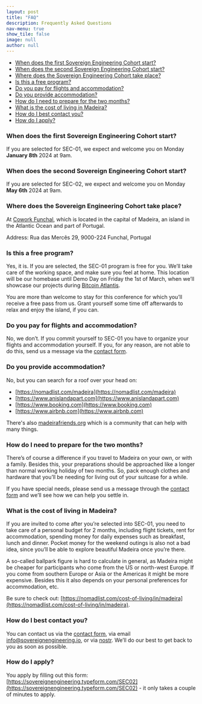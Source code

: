 ```yaml
---
layout: post
title: "FAQ"
description: Frequently Asked Questions
nav-menu: true
show_tile: false
image: null
author: null
---
```


- [When does the first Sovereign Engineering Cohort start?](#when-does-the-first-sovereign-engineering-cohort-start)
- [When does the second Sovereign Engineering Cohort start?](#when-does-the-second-sovereign-engineering-cohort-start)
- [Where does the Sovereign Engineering Cohort take place?](#where-does-the-sovereign-engineering-cohort-take-place)
- [Is this a free program?](#is-this-a-free-program)
- [Do you pay for flights and accommodation?](#do-you-pay-for-flights-and-accommodation)
- [Do you provide accommodation?](#do-you-provide-accommodation)
- [How do I need to prepare for the two months?](#how-do-i-need-to-prepare-for-the-two-months)
- [What is the cost of living in Madeira?](#what-is-the-cost-of-living-in-madeira)
- [How do I best contact you?](#how-do-i-best-contact-you)
- [How do I apply?](#how-do-i-apply)

### When does the first Sovereign Engineering Cohort start?

If you are selected for SEC-01, we expect and welcome you on Monday **January 8th**
2024 at 9am.  
  
### When does the second Sovereign Engineering Cohort start?

If you are selected for SEC-02, we expect and welcome you on Monday **May 6th**
2024 at 9am.

### Where does the Sovereign Engineering Cohort take place?

At [Cowork
Funchal](https://www.openstreetmap.org/node/3947240594#map=19/32.65134/-16.91158),
which is located in the capital of Madeira, an island in the Atlantic Ocean and
part of Portugal.  
  
Address: Rua das Mercês 29, 9000-224 Funchal, Portugal

### Is this a free program?

Yes, it is. If you are selected, the SEC-01 program is free for you. We’ll take
care of the working space, and make sure you feel at home. This location will be
our homebase until Demo Day on Friday the 1st of March, when we’ll showcase our
projects during [Bitcoin Atlantis](https://bitcoinatlantis.com).  

You are more than welcome to stay for this conference for which you’ll receive a
free pass from us. Grant yourself some time off afterwards to relax and enjoy
the island, if you can.  
  
### Do you pay for flights and accommodation?

No, we don’t. If you commit yourself to SEC-01 you have to organize your flights
and accommodation yourself. If you, for any reason, are not able to do this,
send us a message via the [contact
form](#contact).
  
### Do you provide accommodation?

No, but you can search for a roof over your head on:

- [https://nomadlist.com/madeira](https://nomadlist.com/madeira)
- [https://www.anislandapart.com](https://www.anislandapart.com)
- [https://www.booking.com](https://www.booking.com)
- [https://www.airbnb.com](https://www.airbnb.com)

There's also [madeirafriends.org](https://madeirafriends.org) which is a
community that can help with many things.

### How do I need to prepare for the two months?

There’s of course a difference if you travel to Madeira on your own, or with a
family. Besides this, your preparations should be approached like a longer than
normal working holiday of two months. So, pack enough clothes and hardware that
you’ll be needing for living out of your suitcase for a while.  
  
If you have special needs, please send us a message through the
[contact form](#contact) and we’ll see how we can help you settle in.  
  
### What is the cost of living in Madeira?

If you are invited to come after you’re selected into SEC-01, you need to take
care of a personal budget for 2 months, including flight tickets, rent for
accommodation, spending money for daily expenses such as breakfast, lunch and
dinner. Pocket money for the weekend outings is also not a bad idea, since
you’ll be able to explore beautiful Madeira once you’re there.  
  
A so-called ballpark figure is hard to calculate in general, as Madeira might be
cheaper for participants who come from the US or north-west Europe. If you come
from southern Europe or Asia or the Americas it might be more expensive. Besides
this it also depends on your personal preferences for accommodation, etc.

Be sure to check out: [https://nomadlist.com/cost-of-living/in/madeira](https://nomadlist.com/cost-of-living/in/madeira).  
  
### How do I best contact you?

You can contact us via the [contact
form](#contact), via email
[info@sovereignengineering.io](mailto:info@sovereignengineering.io), or via
[nostr](https://njump.me/npub1s0veng2gvfwr62acrxhnqexq76sj6ldg3a5t935jy8e6w3shr5vsnwrmq5).
We’ll do our best to get back to you as soon as possible.

### How do I apply?

You apply by filling out this form:
[https://sovereignengineering.typeform.com/SEC02](https://sovereignengineering.typeform.com/SEC02) - it only takes a couple of minutes to apply.
